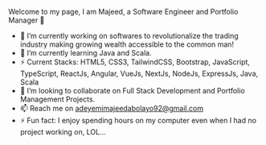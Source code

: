 Welcome to my page, I am Majeed, a Software Engineer and Portfolio Manager 👋

- 🔭 I’m currently working on softwares to revolutionalize the trading industry making growing wealth accessible to the common man!
- 🌱 I’m currently learning Java and Scala.
- ⚡ Current Stacks: HTML5, CSS3, TailwindCSS, Bootstrap, JavaScript, TypeScript, ReactJs, Angular, VueJs, NextJs, NodeJs, ExpressJs, Java, Scala
- 👯 I’m looking to collaborate on Full Stack Development and Portfolio Management Projects.
- 📫 Reach me on adeyemimajeedabolayo92@gmail.com
- ⚡ Fun fact: I enjoy spending hours on my computer even when I had no project working on, LOL...
